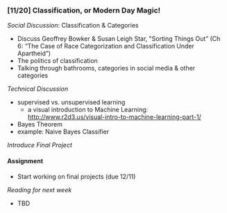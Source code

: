 ### [11/20] Classification, or Modern Day Magic!

_Social Discussion_: Classification & Categories
- Discuss Geoffrey Bowker & Susan Leigh Star, "Sorting Things Out” (Ch 6: “The Case of Race Categorization and Classification Under Apartheid”) 
- The politics of classification
- Talking through bathrooms, categories in social media & other categories 

_Technical Discussion_
- supervised vs. unsupervised learning
  - a visual introduction to Machine Learning: http://www.r2d3.us/visual-intro-to-machine-learning-part-1/
- Bayes Theorem
- example: Naive Bayes Classifier

_Introduce Final Project_

#### Assignment
- Start working on final projects (due 12/11)

_Reading for next week_
- TBD

